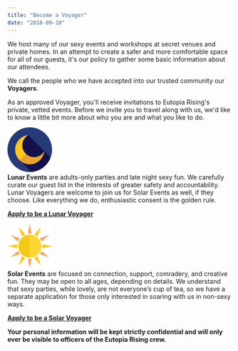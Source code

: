```yaml
---
title: "Become a Voyager"
date: "2018-09-18"
---
```


We host many of our sexy events and workshops at secret venues and private homes. In an attempt to create a safer and more comfortable space for all of our guests, it's our policy to gather some basic information about our attendees.

We call the people who we have accepted into our trusted community our **Voyagers**.

As an approved Voyager, you'll receive invitations to Eutopia Rising's private, vetted events. Before we invite you to travel along with us, we'd like to know a little bit more about who you are and what you like to do.

[![](images/moon-e1571170539333.png)](https://forms.gle/gTU7s3GGgJNv3ecR9)  
**Lunar Events** are adults-only parties and late night sexy fun. We carefully curate our guest list in the interests of greater safety and accountability. Lunar Voyagers are welcome to join us for Solar Events as well, if they choose. Like everything we do, enthusiastic consent is the golden rule.

**[Apply to be a Lunar Voyager](https://forms.gle/gTU7s3GGgJNv3ecR9)**

[![](images/sun-e1571244410807.png)](https://docs.google.com/forms/u/3/d/1aIr4_OJslcL9ABbL4jfvuiCrH38-VrGQ3RtRx-YMADg/)  
**Solar Events** are focused on connection, support, comradery, and creative fun. They may be open to all ages, depending on details. We understand that sexy parties, while lovely, are not everyone’s cup of tea, so we have a separate application for those only interested in soaring with us in non-sexy ways.

**[Apply to be a Solar Voyager](https://docs.google.com/forms/u/3/d/1aIr4_OJslcL9ABbL4jfvuiCrH38-VrGQ3RtRx-YMADg/)**

**Your personal information will be kept strictly confidential and will only ever be visible to officers of the Eutopia Rising crew.**
